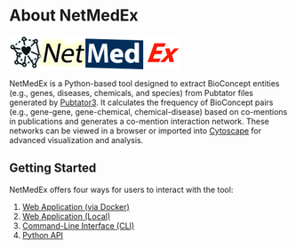 # About NetMedEx

![NetMedEx](./img/NetMedEx.png)

NetMedEx is a Python-based tool designed to extract BioConcept entities (e.g., genes, diseases, chemicals, and species) from Pubtator files generated by <a href="https://www.ncbi.nlm.nih.gov/research/pubtator3/" target="_blank">Pubtator3</a>. It calculates the frequency of BioConcept pairs (e.g., gene-gene, gene-chemical, chemical-disease) based on co-mentions in publications and generates a co-mention interaction network. These networks can be viewed in a browser or imported into <a href="https://cytoscape.org/" target="_blank">Cytoscape</a> for advanced visualization and analysis.

## Getting Started

NetMedEx offers four ways for users to interact with the tool:

1. [Web Application (via Docker)](installation.md#web-application-via-docker)
2. [Web Application (Local)](installation.md#web-application-local)
3. [Command-Line Interface (CLI)](installation.md#command-line-interface-cli)
4. [Python API](api_usage.md)
